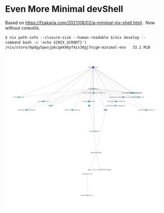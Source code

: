# Even More Minimal devShell

Based on https://fzakaria.com/2021/08/02/a-minimal-nix-shell.html . Now without coreutils.

```console
$ nix path-info --closure-size --human-readable $(nix develop --command bash -c 'echo ${NIX_GCROOT}')
/nix/store/0pdgy5pwsjp6cqmk98yf4zx30gj7nigm-minimal-env   33.1 MiB
```

![Graph](minimal.png)
